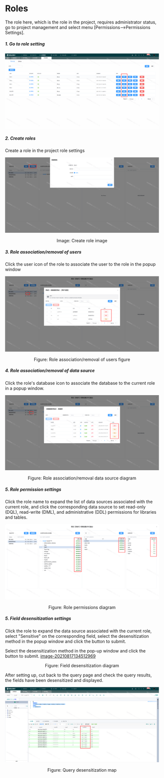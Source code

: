 # Roles

The role here, which is the role in the project, requires administrator status, go to project management and select menu [Permissions-->Permissions Settings].



##### 1. Go to role setting

![image-20210817132755887](./img/role1.png)

##### 2. Create roles

Create a role in the project role settings

![image-20210817133031348](./img/role2.png)
<center>Image: Create role image</center>







##### 3. Role association/removal of users

Click the user icon of the role to associate the user to the role in the popup window

![image-20210817133322598](./img/role3.png)
<center>Figure: Role association/removal of users figure</center>



##### 4. Role association/removal of data source

Click the role's database icon to associate the database to the current role in a popup window.

![image-20210817133922906](./img/role4.png)
<center>Figure: Role association/removal data source diagram</center>



##### 5. Role permission settings
Click the role name to expand the list of data sources associated with the current role, and click the corresponding data source to set read-only (DQL), read-write (DML), and administrative (DDL) permissions for libraries and tables.

![image-20210817134355068](./img/role5.png)
<center>Figure: Role permissions diagram</center>


##### 5. Field desensitization settings

Click the role to expand the data source associated with the current role, select "Sensitive" on the corresponding field, select the desensitization method in the popup window and click the button to submit.

Select the desensitization method in the pop-up window and click the button to submit. [image-20210817134512969](./img/role6.png)
<center>Figure: Field desensitization diagram</center>

After setting up, cut back to the query page and check the query results, the fields have been desensitized and displayed.

![image-20210817134805040](./img/role7.png)
<center>Figure: Query desensitization map</center>








